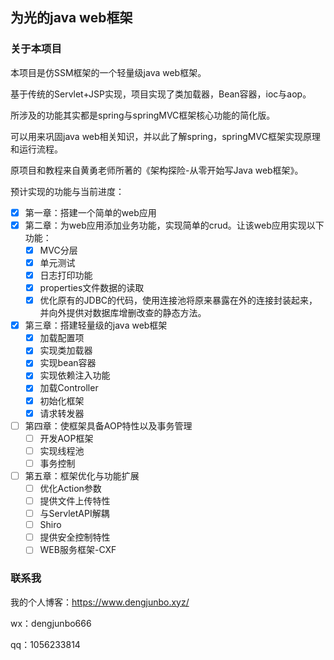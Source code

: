 ## 为光的java web框架

### 关于本项目

本项目是仿SSM框架的一个轻量级java web框架。

基于传统的Servlet+JSP实现，项目实现了类加载器，Bean容器，ioc与aop。

所涉及的功能其实都是spring与springMVC框架核心功能的简化版。

可以用来巩固java web相关知识，并以此了解spring，springMVC框架实现原理和运行流程。

原项目和教程来自黄勇老师所著的《架构探险-从零开始写Java web框架》。

预计实现的功能与当前进度：

- [x] 第一章：搭建一个简单的web应用
- [x] 第二章：为web应用添加业务功能，实现简单的crud。让该web应用实现以下功能：
  - [x] MVC分层
  - [x] 单元测试
  - [x] 日志打印功能
  - [x] properties文件数据的读取
  - [x] 优化原有的JDBC的代码，使用连接池将原来暴露在外的连接封装起来，并向外提供对数据库增删改查的静态方法。
- [x] 第三章：搭建轻量级的java web框架
  - [x] 加载配置项
  - [x] 实现类加载器
  - [x] 实现bean容器
  - [x] 实现依赖注入功能
  - [x] 加载Controller
  - [x] 初始化框架
  - [x] 请求转发器
- [ ] 第四章：使框架具备AOP特性以及事务管理
  - [ ] 开发AOP框架
  - [ ] 实现线程池
  - [ ] 事务控制
- [ ] 第五章：框架优化与功能扩展
  - [ ] 优化Action参数
  - [ ] 提供文件上传特性
  - [ ] 与ServletAPI解耦
  - [ ] Shiro
  - [ ] 提供安全控制特性
  - [ ] WEB服务框架-CXF

### 联系我

我的个人博客：https://www.dengjunbo.xyz/

wx：dengjunbo666

qq：1056233814